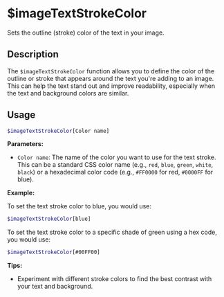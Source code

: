 # $imageTextStrokeColor

Sets the outline (stroke) color of the text in your image.

## Description

The `$imageTextStrokeColor` function allows you to define the color of the outline or stroke that appears around the text you're adding to an image. This can help the text stand out and improve readability, especially when the text and background colors are similar.

## Usage

```bash
$imageTextStrokeColor[Color name]
```

**Parameters:**

*   `Color name`: The name of the color you want to use for the text stroke. This can be a standard CSS color name (e.g., `red`, `blue`, `green`, `white`, `black`) or a hexadecimal color code (e.g., `#FF0000` for red, `#0000FF` for blue).  

**Example:**

To set the text stroke color to blue, you would use:

```bash
$imageTextStrokeColor[blue]
```

To set the text stroke color to a specific shade of green using a hex code, you would use:

```bash
$imageTextStrokeColor[#00FF00]
```

**Tips:**

*   Experiment with different stroke colors to find the best contrast with your text and background.